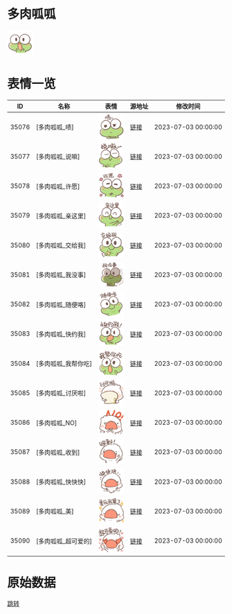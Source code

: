 # 多肉呱呱

<img src="./cover.png" height="60" alt="cover" />

# 表情一览

|ID|名称|表情|源地址|修改时间|
|----|----|----|----|----|
|35076|[多肉呱呱_啧]|<img src="./pic/035076_%5B多肉呱呱_啧%5D.png" height="60" alt="啧"/>|[链接](https://i0.hdslb.com/bfs/garb/b6b58a414372f1aaafc78ab84f381104c3a7f71b.png)|2023-07-03 00:00:00|
|35077|[多肉呱呱_说嘛]|<img src="./pic/035077_%5B多肉呱呱_说嘛%5D.png" height="60" alt="说嘛"/>|[链接](https://i0.hdslb.com/bfs/garb/7c51bad410ec24422e1098631163352e174e92f2.png)|2023-07-03 00:00:00|
|35078|[多肉呱呱_许愿]|<img src="./pic/035078_%5B多肉呱呱_许愿%5D.png" height="60" alt="许愿"/>|[链接](https://i0.hdslb.com/bfs/garb/edc2cf63a08bc96cc710b7d9c7435b605e41ca54.png)|2023-07-03 00:00:00|
|35079|[多肉呱呱_亲这里]|<img src="./pic/035079_%5B多肉呱呱_亲这里%5D.png" height="60" alt="亲这里"/>|[链接](https://i0.hdslb.com/bfs/garb/79cdbe57879948eb52c35a924a60e151140313e8.png)|2023-07-03 00:00:00|
|35080|[多肉呱呱_交给我]|<img src="./pic/035080_%5B多肉呱呱_交给我%5D.png" height="60" alt="交给我"/>|[链接](https://i0.hdslb.com/bfs/garb/1028fa758cf8a921c18991611911ea86f23a12a8.png)|2023-07-03 00:00:00|
|35081|[多肉呱呱_我没事]|<img src="./pic/035081_%5B多肉呱呱_我没事%5D.png" height="60" alt="我没事"/>|[链接](https://i0.hdslb.com/bfs/garb/be446476ac09ffd5f74e4355e670d5bde0d90b57.png)|2023-07-03 00:00:00|
|35082|[多肉呱呱_随便咯]|<img src="./pic/035082_%5B多肉呱呱_随便咯%5D.png" height="60" alt="随便咯"/>|[链接](https://i0.hdslb.com/bfs/garb/92c092d608b5af40adb98a65ea9869cdfa77992b.png)|2023-07-03 00:00:00|
|35083|[多肉呱呱_快约我]|<img src="./pic/035083_%5B多肉呱呱_快约我%5D.png" height="60" alt="快约我"/>|[链接](https://i0.hdslb.com/bfs/garb/e2933b0ff8bb2b55b0872fc0a8574ed2e079294a.png)|2023-07-03 00:00:00|
|35084|[多肉呱呱_我帮你吃]|<img src="./pic/035084_%5B多肉呱呱_我帮你吃%5D.png" height="60" alt="我帮你吃"/>|[链接](https://i0.hdslb.com/bfs/garb/293275dce0155dedb89882e174aae9012aaa20b2.png)|2023-07-03 00:00:00|
|35085|[多肉呱呱_讨厌啦]|<img src="./pic/035085_%5B多肉呱呱_讨厌啦%5D.png" height="60" alt="讨厌啦"/>|[链接](https://i0.hdslb.com/bfs/garb/df0831a9edeb35923d129fe36040887f6ceb67d6.png)|2023-07-03 00:00:00|
|35086|[多肉呱呱_NO]|<img src="./pic/035086_%5B多肉呱呱_NO%5D.png" height="60" alt="NO"/>|[链接](https://i0.hdslb.com/bfs/garb/64124d51760e1b59b1dd210caaa1642a453fda07.png)|2023-07-03 00:00:00|
|35087|[多肉呱呱_收到]|<img src="./pic/035087_%5B多肉呱呱_收到%5D.png" height="60" alt="收到"/>|[链接](https://i0.hdslb.com/bfs/garb/90da1be147deec319122f6640f4cd4b2b4fb9166.png)|2023-07-03 00:00:00|
|35088|[多肉呱呱_快快快]|<img src="./pic/035088_%5B多肉呱呱_快快快%5D.png" height="60" alt="快快快"/>|[链接](https://i0.hdslb.com/bfs/garb/29658b437088c41d78846e88cbd46b237790f40e.png)|2023-07-03 00:00:00|
|35089|[多肉呱呱_美]|<img src="./pic/035089_%5B多肉呱呱_美%5D.png" height="60" alt="美"/>|[链接](https://i0.hdslb.com/bfs/garb/47cf0d4ee3344e572d8b2b20c188600f1d2ede1d.png)|2023-07-03 00:00:00|
|35090|[多肉呱呱_超可爱的]|<img src="./pic/035090_%5B多肉呱呱_超可爱的%5D.png" height="60" alt="超可爱的"/>|[链接](https://i0.hdslb.com/bfs/garb/db4bf848fb61a7498914ef0d00c6fc7786f83496.png)|2023-07-03 00:00:00|

# 原始数据

[跳转](./raw.json)

